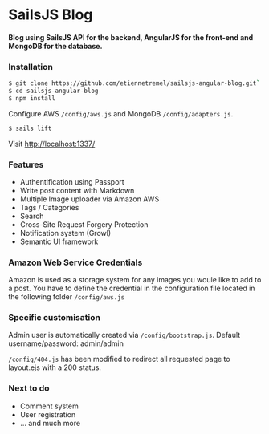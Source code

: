 # SailsJS Blog
#### Blog using SailsJS API for the backend, AngularJS for the front-end and MongoDB for the database.

### Installation
```sh
$ git clone https://github.com/etiennetremel/sailsjs-angular-blog.git`
$ cd sailsjs-angular-blog
$ npm install
```

Configure AWS `/config/aws.js` and MongoDB `/config/adapters.js`.


```sh
$ sails lift
```

Visit [http://localhost:1337/](http://localhost:1337/)

### Features
* Authentification using Passport
* Write post content with Markdown
* Multiple Image uploader via Amazon AWS
* Tags / Categories
* Search
* Cross-Site Request Forgery Protection
* Notification system (Growl)
* Semantic UI framework

### Amazon Web Service Credentials
Amazon is used as a storage system for any images you woule like to add to a post. You have to define the credential in the configuration file located in the following folder `/config/aws.js`

### Specific customisation

Admin user is automatically created via `/config/bootstrap.js`. Default username/password: admin/admin

`/config/404.js` has been modified to redirect all requested page to layout.ejs with a 200 status.


### Next to do
* Comment system
* User registration
* ... and much more